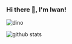 ### Hi there 👋, I'm Iwan!

![dino](https://user-images.githubusercontent.com/55027286/91012262-0078bf80-e610-11ea-88bb-536fdda147dc.gif)


![github stats](https://github-readme-stats.vercel.app/api?username=IwanHPrasetyo&show_icons=true)

<!--
**IwanHPrasetyo/IwanHPrasetyo** is a ✨ _special_ ✨ repository because its `README.md` (this file) appears on your GitHub profile.

Here are some ideas to get you started:

- 🔭 I’m currently working on ...
- 🌱 I’m currently learning ...
- 👯 I’m looking to collaborate on ...
- 🤔 I’m looking for help with ...
- 💬 Ask me about ...
- 📫 How to reach me: ...
- 😄 Pronouns: ...
- ⚡ Fun fact: ...
-->
